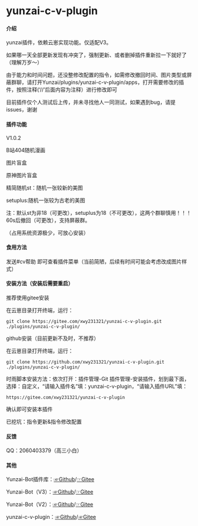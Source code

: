 # yunzai-c-v-plugin

#### 介绍

yunzai插件，依赖云崽实现功能。仅适配V3。

如果哪一天全部更新发现有冲突了，强制更新、或者删掉插件重新拉一下就好了（理解万岁～）

由于能力和时间问题，还没整修改配置的指令，如需修改撤回时间、图片类型或屏蔽群聊，请打开Yunzai/plugins/yunzai-c-v-plugin/apps，打开需要修改的插件，按照注释(‘//’后面内容为注释）进行修改即可

目前插件仅个人测试后上传，并未寻找他人一同测试，如果遇到bug，请提issues，谢谢

#### 插件功能 

V1.0.2

B站404随机漫画

图片盲盒

原神图片盲盒

精简随机st：随机一张较新的美图

setuplus:随机一张较为古老的美图

注：默认st为非18（可更改），setuplus为18（不可更改），这两个群聊慎用！！！60s后撤回（可更改），支持屏蔽群。

（占用系统资源极少，可放心安装）

#### 食用方法

发送#cv帮助  即可查看插件菜单（当前简陋，后续有时间可能会考虑改成图片样式）

#### 安装方法（安装后需要重启）

推荐使用gitee安装

在云崽目录打开终端，运行：

```
git clone https://gitee.com/xwy231321/yunzai-c-v-plugin.git ./plugins/yunzai-c-v-plugin/

```
github安装（目前更新不及时，不推荐）

在云崽目录打开终端，运行：

```
git clone https://github.com/xwy231321/yunzai-c-v-plugin.git ./plugins/yunzai-c-v-plugin/

```

时雨脚本安装方法：依次打开：插件管理-Git 插件管理-安装插件，划到最下面，选择：自定义，“请输入插件名”填：yunzai-c-v-plugin，“请输入插件URL”填：

```
https://gitee.com/xwy231321/yunzai-c-v-plugin

```
确认即可安装本插件

已挖坑：指令更新&指令修改配置

#### 反馈

QQ：2060403379（高三小白）

#### 其他

Yunzai-Bot插件库：[☞Github](https://github.com/yhArcadia/Yunzai-Bot-plugins-index)/[☞Gitee](https://gitee.com/yhArcadia/Yunzai-Bot-plugins-index)

Yunzai-Bot（V3）：[☞Github](https://github.com/Le-niao/Yunzai-Bot)/[☞Gitee](https://gitee.com/Le-niao/Yunzai-Bot) 

Yunzai-Bot（V2）：[☞Github](https://github.com/yoimiya-kokomi/Yunzai-Bot)/[☞Gitee](https://gitee.com/yoimiya-kokomi/Yunzai-Bot) 

yunzai-c-v-plugin：[☞Github](https://github.com/xwy231321/yunzai-c-v-plugin)/[☞Gitee](https://gitee.com/xwy231321/yunzai-c-v-plugin)
